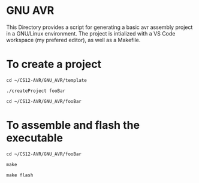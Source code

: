 # GNU AVR
This Directory provides a script for generating a basic avr assembly project in a GNU/Linux environment. The project is intialized with a VS Code workspace (my prefered editor), as well as a Makefile.

# To create a project
`cd ~/CS12-AVR/GNU_AVR/template`

`./createProject fooBar`

`cd ~/CS12-AVR/GNU_AVR/fooBar`

# To assemble and flash the executable
`cd ~/CS12-AVR/GNU_AVR/fooBar`

`make`

`make flash`
